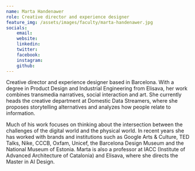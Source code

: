 ```yaml
---
name: Marta Handenawer
role: Creative director and experience designer
feature_img: /assets/images/faculty/marta-handenawer.jpg
socials:
    email:
    website:
    linkedin:
    twitter:
    facebook:
    instagram:
    github:
---
```

Creative director and experience designer based in Barcelona. With a degree in Product Design and Industrial Engineering from Elisava, her work combines transmedia narratives, social interaction and art. She currently heads the creative department at Domestic Data Streamers, where she proposes storytelling alternatives and analyzes how people relate to information.

Much of his work focuses on thinking about the intersection between the challenges of the digital world and the physical world. In recent years she has worked with brands and institutions such as Google Arts & Culture, TED Talks, Nike, CCCB, Oxfam, Unicef, the Barcelona Design Museum and the National Museum of Estonia. Marta is also a professor at IACC (Institute of Advanced Architecture of Catalonia) and Elisava, where she directs the Master in AI Design.
